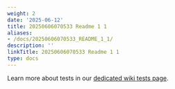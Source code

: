 ```yaml
---
weight: 2
date: '2025-06-12'
title: 20250606070533 Readme 1 1
aliases:
- /docs/20250606070533_README_1_1/
description: ''
linkTitle: 20250606070533 Readme 1 1
type: docs
---
```


Learn more about tests in our [dedicated wiki tests page](https://github.com/matomo-org/matomo-for-wordpress/wiki/Tests).
